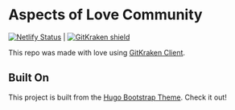 # Aspects of Love Community

[![Netlify Status](https://api.netlify.com/api/v1/badges/a9dcfdc9-44d4-4f1e-82fe-8957d3d1e798/deploy-status)](https://app.netlify.com/sites/visionary-valkyrie-e35da4/deploys) | [![GitKraken shield](https://img.shields.io/badge/GitKraken-Legendary%20Git%20Tools-teal?style=plastic&logo=gitkraken)](https://www.gitkraken.com/invite/rELPRTpS)

This repo was made with love using [GitKraken Client](https://www.gitkraken.com/invite/rELPRTpS).

## Built On

This project is built from the [Hugo Bootstrap Theme](https://github.com/razonyang/hugo-theme-bootstrap). Check it out!
